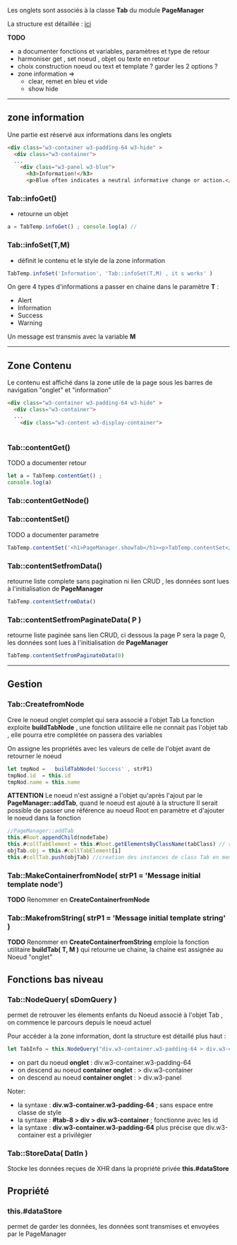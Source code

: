 Les onglets sont associés à la classe **Tab** du module **PageManager**

La structure est détaillée : [ici](./structure.md#structure-d%C3%A9taill%C3%A9-dun-onglet)


**TODO**
- a documenter fonctions et variables, paramètres et type de retour
- harmoniser get , set noeud , objet ou texte en retour
- choix construction noeud ou text et template ? garder les 2 options ?
- zone information =>
  - clear, remet en bleu et vide
  - show hide

-----------------------------------------------------------------------------------------------------------------------
## zone information

Une partie est réservé aux informations dans les onglets

```html
<div class="w3-container w3-padding-64 w3-hide" >
  <div class="w3-container">
  ...  
    <div class="w3-panel w3-blue">
      <h3>Information!</h3>
      <p>Blue often indicates a neutral informative change or action.</p>
```

### Tab::infoGet()
- retourne un objet
```js
a = TabTemp.infoGet() ; console.log(a) // 
```
### Tab::infoSet(T,M)
- définit le contenu et le style de la zone information
```js
TabTemp.infoSet('Information', 'Tab::infoSet(T,M) , it s works' )
```

On gere 4 types d'informations a passer en chaine  dans le paramètre  **T** :
- Alert
- Information
- Success
- Warning

Un message est transmis avec la variable **M**


-----------------------------------------------------------------------------------------------------------------------
## Zone Contenu
Le contenu est affiché dans la zone utile de la page sous les barres de navigation "onglet" et "information"

```html
<div class="w3-container w3-padding-64 w3-hide" >
  <div class="w3-container">
  ...  
    <div class="w3-content w3-display-container">
      
```




### Tab::contentGet()
TODO a documenter retour 
```js
let a = TabTemp.contentGet() ;
console.log(a) 
```

### Tab::contentGetNode()






### Tab::contentSet()
TODO a documenter parametre
```js
TabTemp.contentSet('<h1>PageManager.showTab</h1><p>TabTemp.contentSet</p>')
```

### Tab::contentSetfromData()
retourne liste complete sans pagination ni lien CRUD , les données sont lues à l'initialisation de **PageManager**

```js
TabTemp.contentSetfromData()
```
### Tab::contentSetfromPaginateData( P )
retourne liste paginée sans lien CRUD, ci dessous la page P sera la page 0, les données sont lues à l'initialisation de **PageManager**
```js
TabTemp.contentSetfromPaginateData(0)
```
-----------------------------------------------------------------------------------------------------------------------

## Gestion 

### Tab::CreatefromNode
Cree le noeud onglet complet qui sera associé a l'objet Tab
La fonction exploite **buildTabNode** , une fonction utilitaire elle ne connait pas l'objet tab , elle pourra etre complétée on passera des variables

On assigne les propriétés  avec les valeurs de celle de l'objet avant de retourner le noeud

```js
let tmpNod =   buildTabNode('Success' , strP1)
tmpNod.id  = this.id
tmpNod.name = this.name 
```
    
**ATTENTION** 
Le noeud n'est assigné a l'objet qu'après l'ajout par le **PageManager::addTab**, quand le noeud est ajouté à la structure
Il serait possible de passer une référence au noeud Root en paramètre et d'ajouter le noeud dans la fonction

```js
//PageManager::addTab
this.#Root.appendChild(nodeTabe)
this.#collTabElement = this.#Root.getElementsByClassName(tabClass) // recupere tous les onglets document
objTab.obj = this.#collTabElement[i]
this.#collTab.push(objTab) //creation des instances de class Tab en memoire
```

### Tab::MakeContainerfromNode( strP1 = 'Message initial template node')
**TODO** Renommer en **CreateContainerfromNode**

### Tab::MakefromString( strP1 = 'Message initial template string' )

**TODO** Renommer en **CreateContainerfromString**
emploie la fonction utilitaire **buildTab( T, M )** qui retourne ue chaine, la chaine est assignée au Noeud "onglet"


## Fonctions bas niveau

### Tab::NodeQuery( sDomQuery )
permet de retrouver les élements enfants du Noeud associé à l'objet Tab , on commence le parcours depuis le noeud actuel

Pour accéder à la zone information, dont la structure est détaillé plus haut :
```js
let TabInfo = this.NodeQuery("div.w3-container.w3-padding-64 > div.w3-container > div.w3-panel")
```
- on part du noeud **onglet** : div.w3-container.w3-padding-64
- on descend au noeud **container onglet** : > div.w3-container
- on descend au noeud **container onglet** : > div.w3-panel

Noter:
-  la syntaxe : **div.w3-container.w3-padding-64** ; sans espace entre classe de style
-  la syntaxe : **#tab-8 > div > div.w3-container** ; fonctionne avec les id
-  la syntaxe : **div.w3-container.w3-padding-64** plus précise que div.w3-container est a privilégier

### Tab::StoreData( DatIn )
Stocke les données reçues de XHR  dans la propriété privée **this.#dataStore** 

## Propriété
### this.#dataStore
permet de garder les données, les données sont transmises et envoyées par le PageManager



